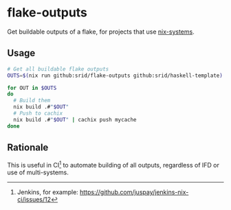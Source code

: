 # flake-outputs
Get buildable outputs of a flake, for projects that use [nix-systems](https://github.com/nix-systems/nix-systems).

## Usage

```sh
# Get all buildable flake outputs
OUTS=$(nix run github:srid/flake-outputs github:srid/haskell-template)

for OUT in $OUTS
do
  # Build them
  nix build .#"$OUT"
  # Push to cachix
  nix build .#"$OUT" | cachix push mycache
done
```

## Rationale

This is useful in CI[^eg] to automate building of all outputs, regardless of IFD or use of multi-systems.

[^eg]: Jenkins, for example: https://github.com/juspay/jenkins-nix-ci/issues/12
